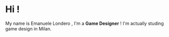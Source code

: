 # Hi !
My name is Emanuele Londero , I'm a **Game Designer** !
I'm actually studing game design in Milan.



<!---
EmaWS/EmaWS is a ✨ special ✨ repository because its `README.md` (this file) appears on your GitHub profile.
You can click the Preview link to take a look at your changes.
--->

